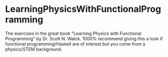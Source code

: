 # LearningPhysicsWithFunctionalProgramming
The exercises in the great book "Learning Physics with Functional Programming" by Dr. Scott N. Walck. 1000% recommend giving this a look if functional programming/Haskell are of interest but you come from a physics/STEM background.
